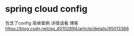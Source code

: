 # spring cloud config
包含了config 简单案例
详情请看 博客 https://blog.csdn.net/qq_40102894/article/details/95013368
